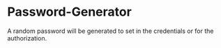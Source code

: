 # Password-Generator
A random password will be generated to set in the credentials or for the authorization.
